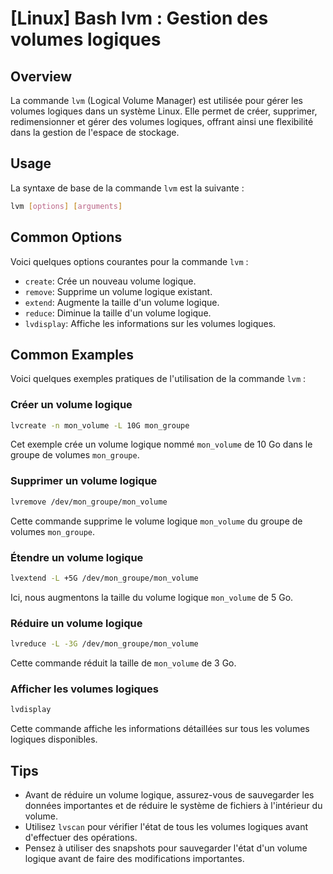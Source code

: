 # [Linux] Bash lvm : Gestion des volumes logiques

## Overview
La commande `lvm` (Logical Volume Manager) est utilisée pour gérer les volumes logiques dans un système Linux. Elle permet de créer, supprimer, redimensionner et gérer des volumes logiques, offrant ainsi une flexibilité dans la gestion de l'espace de stockage.

## Usage
La syntaxe de base de la commande `lvm` est la suivante :

```bash
lvm [options] [arguments]
```

## Common Options
Voici quelques options courantes pour la commande `lvm` :

- `create`: Crée un nouveau volume logique.
- `remove`: Supprime un volume logique existant.
- `extend`: Augmente la taille d'un volume logique.
- `reduce`: Diminue la taille d'un volume logique.
- `lvdisplay`: Affiche les informations sur les volumes logiques.

## Common Examples
Voici quelques exemples pratiques de l'utilisation de la commande `lvm` :

### Créer un volume logique
```bash
lvcreate -n mon_volume -L 10G mon_groupe
```
Cet exemple crée un volume logique nommé `mon_volume` de 10 Go dans le groupe de volumes `mon_groupe`.

### Supprimer un volume logique
```bash
lvremove /dev/mon_groupe/mon_volume
```
Cette commande supprime le volume logique `mon_volume` du groupe de volumes `mon_groupe`.

### Étendre un volume logique
```bash
lvextend -L +5G /dev/mon_groupe/mon_volume
```
Ici, nous augmentons la taille du volume logique `mon_volume` de 5 Go.

### Réduire un volume logique
```bash
lvreduce -L -3G /dev/mon_groupe/mon_volume
```
Cette commande réduit la taille de `mon_volume` de 3 Go.

### Afficher les volumes logiques
```bash
lvdisplay
```
Cette commande affiche les informations détaillées sur tous les volumes logiques disponibles.

## Tips
- Avant de réduire un volume logique, assurez-vous de sauvegarder les données importantes et de réduire le système de fichiers à l'intérieur du volume.
- Utilisez `lvscan` pour vérifier l'état de tous les volumes logiques avant d'effectuer des opérations.
- Pensez à utiliser des snapshots pour sauvegarder l'état d'un volume logique avant de faire des modifications importantes.